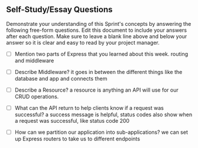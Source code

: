 ## Self-Study/Essay Questions

Demonstrate your understanding of this Sprint's concepts by answering the following free-form questions. Edit this document to include your answers after each question. Make sure to leave a blank line above and below your answer so it is clear and easy to read by your project manager.

- [ ] Mention two parts of Express that you learned about this week.
    routing and middleware

- [ ] Describe Middleware?
    it goes in between the different things like the database and app and connects them

- [ ] Describe a Resource?
    a resource is anything an API will use for our CRUD operations.

- [ ] What can the API return to help clients know if a request was successful?
    a success message is helpful, status codes also show when a request was successful, like status code 200

- [ ] How can we partition our application into sub-applications?
    we can set up Express routers to take us to different endpoints